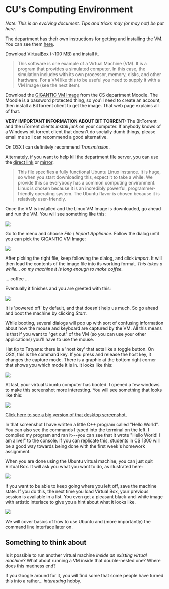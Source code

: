 CU's Computing Environment
============

_Note: This is an evolving document. Tips and tricks may (or may not)
be put here._


The department has their own instructions for getting and installing
the VM. You can see them
[here](http://moodle.cs.colorado.edu/course/view.php?id=78).

Download [VirtualBox](https://www.virtualbox.org/wiki/Downloads) (~100
MB) and install it.

> This software is one example of a Virtual Machine (VM). It is a
  program that provides a simulated computer. In this case, the
  simulation includes with its own processor, memory, disks, and other
  hardware. For a VM like this to be useful you need to supply it with
  a VM Image (see the next item).
  
Download the
[GIGANTIC VM Image](http://moodle.cs.colorado.edu/mod/page/view.php?id=2986)
from the CS department Moodle. The Moodle is a password protected
thing, so you'll need to create an account, then install a BitTorrent
client to get the image. That web page explains all of that.

__VERY IMPORTANT INFORMATION ABOUT BIT TORRENT:__ The BitTorrent and the 
uTorrent clients _install junk_ on your computer. If anybody knows of a 
Windows bit torrent client that doesn't do socially dumb things, please 
email me so I can recommend a good alternative.

On OSX I can definitely recommend _Transmission_.

Alternately, if you want to help kill the department file server, you
can use the
[direct link](http://foundation.cs.colorado.edu/files/CU-CS-VM-S13-v1.1.ova)
or [mirror](http://condor.andysayler.com/files/CU-CS-VM-S13-v1.1.ova).

> This file specifies a fully functional Ubuntu Linux instance. It is
  huge, so when you start downloading this, expect it to take a
  while. We provide this so everybody has a common computing
  environment. Linux is chosen because it is an incredibly powerful,
  programmer-friendly operating system. The Ubuntu flavor is chosen
  because it is relatively user-friendly.
  
Once the VM is installed and the Linux VM Image is downloaded, go
ahead and run the VM. You will see something like this:

![](https://raw.github.com/johnsogg/cs1300/master/recitations/img/virt-box-1.png)

Go to the menu and choose _File_ / _Import Appliance_. Follow the
dialog until you can pick the GIGANTIC VM Image:

![](https://raw.github.com/johnsogg/cs1300/master/recitations/img/virt-box-2.png)

After picking the right file, keep following the dialog, and click
_Import_. It will then load the contents of the image file into its
working format. _This takes a while... on my machine it is long enough
to make coffee._

... coffee ...

Eventually it finishes and you are greeted with this:

![](https://raw.github.com/johnsogg/cs1300/master/recitations/img/virt-box-3.png)

It is 'powered off' by default, and that doesn't help us much. So go
ahead and boot the machine by clicking _Start_.

While booting, several dialogs will pop up with sort of confusing
information about how the mouse and keyboard are captured by the
VM. All this means is that if you want to "get out" of the VM (so you
can use your other applications) you'll have to use the mouse.

Hat tip to Tatyana: there is a 'host key' that acts like a toggle
button. On OSX, this is the command key. If you press and release the
host key, it changes the capture mode. There is a graphic at the
bottom right corner that shows you which mode it is in. It looks
like this:

![](https://raw.github.com/johnsogg/cs1300/master/recitations/img/virt-box-7.png)

At last, your virtual Ubuntu computer has booted. I opened a few
windows to make this screenshot more interesting. You will see
something that looks like this:

![](https://raw.github.com/johnsogg/cs1300/master/recitations/img/virt-box-4.png)

[Click here to see a big version of that desktop screenshot.](https://raw.github.com/johnsogg/cs1300/master/recitations/img/virt-box-4-large.png) 

In that screenshot I have written a little C++ program called "Hello
World". You can also see the commands I typed into the terminal on the
left. I compiled my program and ran it---you can see that it wrote
"Hello World! I am alive!" to the console. If you can replicate this,
students in CS 1300 will be a good way towards being done with the
first week's homework assignment.

When you are done using the Ubuntu virtual machine, you can just quit
Virtual Box. It will ask you what you want to do, as illustrated here:

![](https://raw.github.com/johnsogg/cs1300/master/recitations/img/virt-box-5.png)

If you want to be able to keep going where you left off, save the
machine state. If you do this, the next time you load Virtual Box,
your previous session is available in a list. You even get a pleasant
black-and-white image with artistic interlace to give you a hint about
what it looks like.

![](https://raw.github.com/johnsogg/cs1300/master/recitations/img/virt-box-6.png)

We will cover basics of how to use Ubuntu and (more importantly) the
command line interface later on.

Something to think about
--------

Is it possible to run another virtual machine _inside an existing
virtual machine_? What about running a VM inside that double-nested
one? Where does this madness end?

If you Google around for it, you will find some that some people have
turned this into a rather... _interesting_ hobby.
